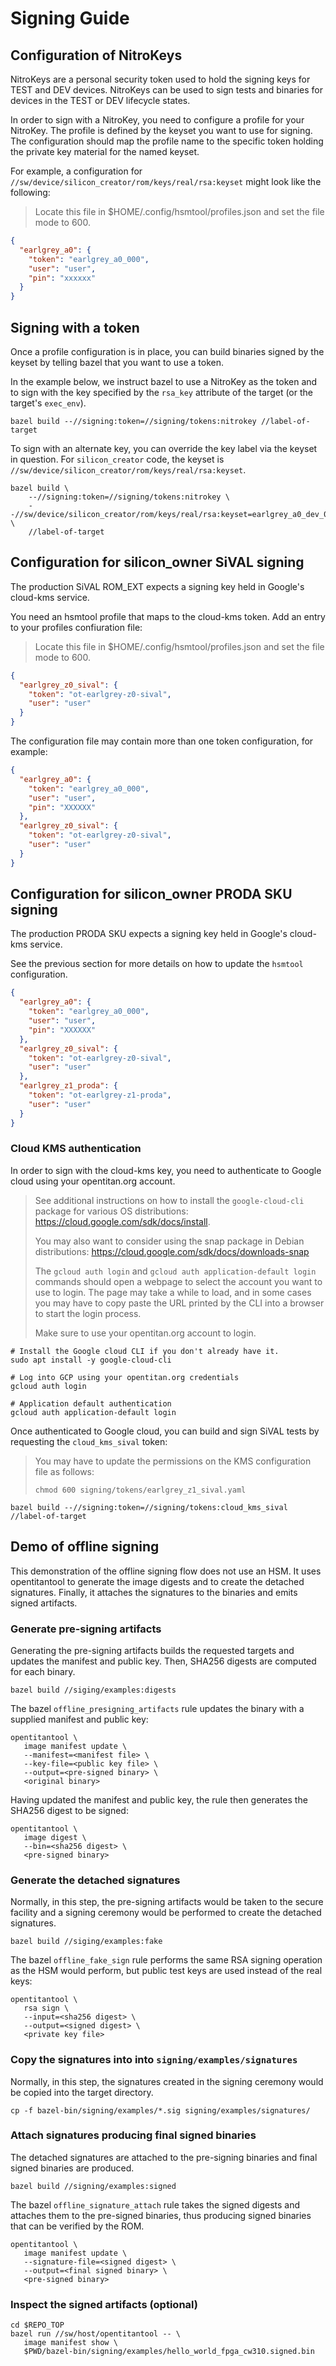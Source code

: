 # Signing Guide

## Configuration of NitroKeys

NitroKeys are a personal security token used to hold the signing keys for
TEST and DEV devices.  NitroKeys can be used to sign tests and binaries for
devices in the TEST or DEV lifecycle states.

In order to sign with a NitroKey, you need to configure a profile for your
NitroKey.  The profile is defined by the keyset you want to use for signing.
The configuration should map the profile name to the specific token holding
the private key material for the named keyset.

For example, a configuration for `//sw/device/silicon_creator/rom/keys/real/rsa:keyset`
might look like the following:

>Locate this file in $HOME/.config/hsmtool/profiles.json and set the file
mode to 600.

```json
{
  "earlgrey_a0": {
    "token": "earlgrey_a0_000",
    "user": "user",
    "pin": "xxxxxx"
  }
}
```

## Signing with a token

Once a profile configuration is in place, you can build binaries signed by
the keyset by telling bazel that you want to use a token.

In the example below, we instruct bazel to use a NitroKey as the token
and to sign with the key specified by the `rsa_key` attribute of the target
(or the target's `exec_env`).

```console
bazel build --//signing:token=//signing/tokens:nitrokey //label-of-target
```

To sign with an alternate key, you can override the key label via the
keyset in question.  For `silicon_creator` code, the keyset is
`//sw/device/silicon_creator/rom/keys/real/rsa:keyset`.

```console
bazel build \
    --//signing:token=//signing/tokens:nitrokey \
    --//sw/device/silicon_creator/rom/keys/real/rsa:keyset=earlgrey_a0_dev_0 \
    //label-of-target
```

## Configuration for silicon\_owner SiVAL signing

The production SiVAL ROM\_EXT expects a signing key held in Google's cloud-kms
service.

You need an hsmtool profile that maps to the cloud-kms token.  Add an entry
to your profiles confiuration file:

>Locate this file in $HOME/.config/hsmtool/profiles.json and set the file
mode to 600.

```json
{
  "earlgrey_z0_sival": {
    "token": "ot-earlgrey-z0-sival",
    "user": "user"
  }
}
```

The configuration file may contain more than one token configuration, for
example:

```json
{
  "earlgrey_a0": {
    "token": "earlgrey_a0_000",
    "user": "user",
    "pin": "XXXXXX"
  },
  "earlgrey_z0_sival": {
    "token": "ot-earlgrey-z0-sival",
    "user": "user"
  }
}
```

## Configuration for silicon_owner PRODA SKU signing

The production PRODA SKU expects a signing key held in Google's cloud-kms
service.

See the previous section for more details on how to update the `hsmtool`
configuration.

```json
{
  "earlgrey_a0": {
    "token": "earlgrey_a0_000",
    "user": "user",
    "pin": "XXXXXX"
  },
  "earlgrey_z0_sival": {
    "token": "ot-earlgrey-z0-sival",
    "user": "user"
  },
  "earlgrey_z1_proda": {
    "token": "ot-earlgrey-z1-proda",
    "user": "user"
  }
}
```

### Cloud KMS authentication

In order to sign with the cloud-kms key, you need to authenticate to Google
cloud using your opentitan.org account.

> See additional instructions on how to install the `google-cloud-cli` package
for various OS distributions: https://cloud.google.com/sdk/docs/install.
>
>You may also want to consider using the snap package in Debian distributions:
https://cloud.google.com/sdk/docs/downloads-snap
>
> The `gcloud auth login` and `gcloud auth application-default login` commands
should open a webpage to select the account you want to use to login. The page
may take a while to load, and in some cases you may have to copy paste the URL
printed by the CLI into a browser to start the login process.
>
> Make sure to use your opentitan.org account to login.

```console
# Install the Google cloud CLI if you don't already have it.
sudo apt install -y google-cloud-cli

# Log into GCP using your opentitan.org credentials
gcloud auth login

# Application default authentication
gcloud auth application-default login
```

Once authenticated to Google cloud, you can build and sign SiVAL tests
by requesting the `cloud_kms_sival` token:

> You may have to update the permissions on the KMS configuration file as
follows:
>
> `chmod 600 signing/tokens/earlgrey_z1_sival.yaml`

```console
bazel build --//signing:token=//signing/tokens:cloud_kms_sival //label-of-target
```

## Demo of offline signing

This demonstration of the offline signing flow does not use an HSM.
It uses opentitantool to generate the image digests and to create the
detached signatures.  Finally, it attaches the signatures to the binaries
and emits signed artifacts.

### Generate pre-signing artifacts

Generating the pre-signing artifacts builds the requested targets and
updates the manifest and public key.  Then, SHA256 digests are computed
for each binary.

```console
bazel build //siging/examples:digests
```

The bazel `offline_presigning_artifacts` rule updates the binary with
a supplied manifest and public key:

```console
opentitantool \
   image manifest update \
   --manifest=<manifest file> \
   --key-file=<public key file> \
   --output=<pre-signed binary> \
   <original binary>
```

Having updated the manifest and public key, the rule then generates
the SHA256 digest to be signed:

```console
opentitantool \
   image digest \
   --bin=<sha256 digest> \
   <pre-signed binary>
```

### Generate the detached signatures

Normally, in this step, the pre-signing artifacts would be taken to the
secure facility and a signing ceremony would be performed to create the
detached signatures.

```console
bazel build //siging/examples:fake
```

The bazel `offline_fake_sign` rule performs the same RSA signing
operation as the HSM would perform, but public test keys are used
instead of the real keys:

```console
opentitantool \
   rsa sign \
   --input=<sha256 digest> \
   --output=<signed digest> \
   <private key file>
```

### Copy the signatures into into `signing/examples/signatures`

Normally, in this step, the signatures created in the signing ceremony
would be copied into the target directory.

```console
cp -f bazel-bin/signing/examples/*.sig signing/examples/signatures/
```

### Attach signatures producing final signed binaries

The detached signatures are attached to the pre-signing binaries and
final signed binaries are produced.

```console
bazel build //signing/examples:signed
```

The bazel `offline_signature_attach` rule takes the signed digests and
attaches them to the pre-signed binaries, thus producing signed binaries
that can be verified by the ROM.

```console
opentitantool \
   image manifest update \
   --signature-file=<signed digest> \
   --output=<final signed binary> \
   <pre-signed binary>
```

### Inspect the signed artifacts (optional)

```console
cd $REPO_TOP
bazel run //sw/host/opentitantool -- \
   image manifest show \
   $PWD/bazel-bin/signing/examples/hello_world_fpga_cw310.signed.bin
```
